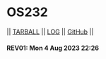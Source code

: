 # OS232

|| [TARBALL](https://os.vlsm.org/Log/tegar-wahyu.tar.bz2.txt) || [LOG](TXT/mylog.txt) || [GitHub](https://github.com/tegar-wahyu/os232/) ||

#### REV01: Mon 4 Aug 2023 22:26
